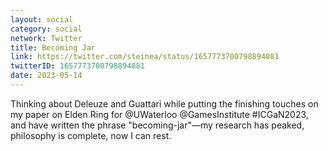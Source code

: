 ```yaml
---
layout: social
category: social
network: Twitter
title: Becoming Jar
link: https://twitter.com/steinea/status/1657773700798894081
twitterID: 1657773700798894081
date: 2023-05-14
---
```


Thinking about Deleuze and Guattari while putting the finishing touches on my paper on Elden Ring for @UWaterloo @GamesInstitute #ICGaN2023, and have written the phrase "becoming-jar"—my research has peaked, philosophy is complete, now I can rest.
